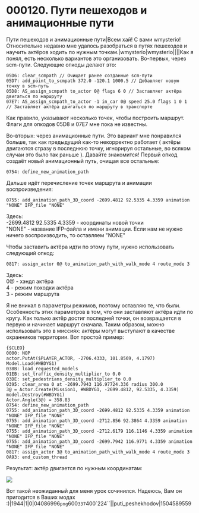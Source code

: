 # 000120. Пути пешеходов и анимационные пути

Пути пешеходов и анимационные пути|Всем хай! С вами wmysterio! Относительно недавно мне удалось разобраться в путях пешеходов и научить актёров ходить по нужным точкам.|wmysterio|wmysterio||||Как я понял, есть несколько вариантов это организовать. Во-первых, через scm-пути. Следующие опкоды делают это:

```
05D6: clear_scmpath // Очищает ранее созданные scm-пути
05D7: add_point_to_scmpath 372.0 -120.1 1000.5 // Добавляет новую точку в scm-путь
05D8: AS_assign_scmpath to_actor 0@ flags 6 0 // Заставляет актёра двигаться по маршруту
07E7: AS_assign_scmpath_to_actor -1 in_car 0@ speed 25.0 flags 1 0 1 // Заставляет актёра двигаться по маршруту в транспорте
```

Как правило, указывают несколько точек, чтобы построить маршрут. Флаги для опкодов 05D8 и 07E7 мне пока не известны.

Во-вторых: через анимационные пути. Это вариант мне понравился больше, так как предыдущий как-то некорректно работает ( актёры двигаются стразу в последнюю точку, игнорируя остальные, во всяком случаи это было так раньше ). Давайте знакомится! Первый опкод создаёт новый анимационный путь, очищая все остальные:

```
0754: define_new_animation_path
```

Дальше идёт перечисление точек маршрута и анимации воспроизведения:

```
0755: add_animation_path_3D_coord -2699.4812 92.5335 4.3359 animation "NONE" IFP_file "NONE"
```

Здесь:\
\-2699.4812 92.5335 4.3359 - координаты новой точки\
"NONE" - название IFP-файла и имени анимации. Если нам не нужно ничего воспроизводить, то оставляем "NONE"

Чтобы заставить актёра идти по этому пути, нужно использовать следующий опкод:

```
0817: assign_actor 0@ to_animation_path_with_walk_mode 4 route_mode 3
```

Здесь:\
0@ - хэндл актёра\
4 - режим походки актёра\
3 - режим маршрута

Я не вникал в параметры режимов, поэтому оставляю те, что были. Особенность этих параметров в том, что они заставляют актёра идти по кругу. Как только актёр достиг последней точки, он возвращается в первую и начинает маршрут сначала. Таким образом, можно использовать это в миссиях: актёры могут выступают в качестве охранников территории. Вот простой пример:

```
{$CLEO}
0000: NOP
actor.PutAt($PLAYER_ACTOR, -2706.4333, 101.8569, 4.1797)
Model.Load(#WBDYG1)
038B: load_requested_models
01EB: set_traffic_density_multiplier_to 0.0
03DE: set_pedestrians_density_multiplier_to 0.0
0395: clear_area 0 at -2699.7943 116.97724.336 radius 300.0
3@ = Actor.Create(Mission1, #WBDYG1, -2699.4812, 92.5335, 4.3359)
model.Destroy(#WBDYG1)
Actor.Angle(3@) = 358.83
0754: define_new_animation_path
0755: add_animation_path_3D_coord -2699.4812 92.5335 4.3359 animation "NONE" IFP_file "NONE"
0755: add_animation_path_3D_coord -2712.856 92.3864 4.3359 animation "NONE" IFP_file "NONE" 
0755: add_animation_path_3D_coord -2712.6179 116.1146 4.3359 animation "NONE" IFP_file "NONE"
0755: add_animation_path_3D_coord -2699.7942 116.9771 4.3359 animation "NONE" IFP_file "NONE" 
0817: assign_actor 3@ to_animation_path_with_walk_mode 4 route_mode 3
0A93: end_custom_thread
```

Результат: актёр двигается по нужным координатам:

![](https://github.com/wmysterio/scm-scripting-lessons/raw/resources/\_pu/1/04086996.png)

Вот такой неожиданный для меня урок сочинился. Надеюсь, Вам он пригодится в Ваших модах :)|1944|1|0|04086996`png`600`337`400\`224\`\`||puti\_peshekhodov|1504589559
